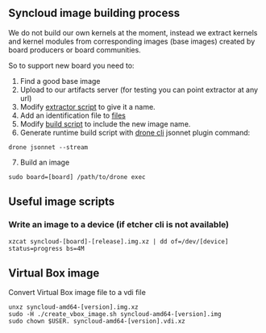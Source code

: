 ## Syncloud image building process

We do not build our own kernels at the moment, instead we extract kernels and kernel modules from corresponding images (base images) created by board producers or board communities.

So to support new board you need to:

1. Find a good base image
2. Upload to our artifacts server (for testing you can point extractor at any url)
3. Modify [extractor script](https://github.com/syncloud/image/blob/master/tools/extract.sh) to give it a name.
4. Add an identification file to [files](https://github.com/syncloud/image/tree/master/files)
5. Modify [build script](https://github.com/syncloud/image/blob/master/.drone.jsonnet) to include the new image name.
6. Generate runtime build script with [drone cli](https://docs.drone.io/cli/install/) jsonnet plugin command:
````
drone jsonnet --stream
````
7. Build an image
````
sudo board=[board] /path/to/drone exec
````

## Useful image scripts

### Write an image to a device (if etcher cli is not available)
````
xzcat syncloud-[board]-[release].img.xz | dd of=/dev/[device] status=progress bs=4M
````

## Virtual Box image

Convert Virtual Box image file to a vdi file

````
unxz syncloud-amd64-[version].img.xz
sudo -H ./create_vbox_image.sh syncloud-amd64-[version].img
sudo chown $USER. syncloud-amd64-[version].vdi.xz
